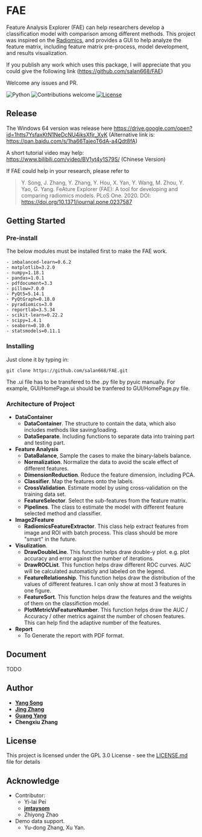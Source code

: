 # FAE

Feature Analysis Explorer (FAE) can help researchers develop a classification model with comparison among different methods. This project was inspired on the [Radiomics](http://www.radiomics.io/), and provides a GUI to help analyze the feature matrix, including feature matrix pre-process, model development, and results visualization.

If you publish any work which uses this package, I will appreciate that you could give the following link (https://github.com/salan668/FAE)

Welcome any issues and PR. 

![Python](https://img.shields.io/badge/python-v3.7-blue.svg)
![Contributions welcome](https://img.shields.io/badge/contributions-welcome-orange.svg)
[![License](https://img.shields.io/badge/license-GPL3.0-blue.svg)](https://www.gnu.org/licenses/gpl-3.0.en.html)

## Release

The Windows 64 version was release here https://drive.google.com/open?id=1htts7YsfaxKtN1NeDcNU4iksXfjr_XyK
(Alternative link is: https://pan.baidu.com/s/1ha66TajeoT6dA-a4Qdt8fA)

A short tutorial video may help: https://www.bilibili.com/video/BV1yt4y1S79S/ (Chinese Version)

If FAE could help in your research, please refer to  

> Y. Song, J. Zhang, Y. Zhang, Y. Hou, X. Yan, Y. Wang, M. Zhou, Y. Yao, G. Yang. FeAture Explorer (FAE): A tool for developing and comparing radiomics models. PLoS One. 2020. DOI: https://doi.org/10.1371/journal.pone.0237587

## Getting Started

### Pre-install
The below modules must be installed first to make the FAE work. 

```
- imbalanced-learn=0.6.2
- matplotlib=3.2.0
- numpy=1.18.1
- pandas=1.0.1
- pdfdocument=3.3
- pillow=7.0.0
- PyQt5=5.14.1
- PyQtGraph=0.10.0
- pyradiomics=3.0
- reportlab=3.5.34
- scikit-learn=0.22.2
- scipy=1.4.1
- seaborn=0.10.0
- statsmodels=0.11.1
```

### Installing
Just clone it by typing in:

```
git clone https://github.com/salan668/FAE.git
```
The .ui file has to be transfered to the .py file by pyuic manually. For example, GUI/HomePage.ui should be tranfered to GUI/HomePage.py file. 

### Architecture of Project 
- **DataContainer**
    - **DataContainer**. The structure to contain the data, which also includes methods like saving/loading.
    - **DataSeparate**. Including functions to separate data into training part and testing part.
- **Feature Analysis**
    - **DataBalance**, Sample the cases to make the binary-labels balance.
    - **Normalization**. Normalize the data to avoid the scale effect of different features.
    - **DimensionReduction**. Reduce the feature dimension, including PCA. 
    - **Classifier**. Map the features onto the labels. 
    - **CrossValidation**. Estimate model by using cross-validation on the training data set.
    - **FeatureSelector**. Select the sub-features from the feature matrix.
    - **Pipelines**. The class to estimate the model with different feature selected method and classifier. 
- **Image2Feature**
    - **RadiomicsFeatureExtractor**. This class help extract features from image and ROI with batch process. This class should be more "smart" in the future. 
- **Visulization**. 
    - **DrawDoubleLine**. This function helps draw double-y plot. e.g. plot accuracy and error against the number of iterations.
    - **DrawROCList**. This function helps draw different ROC curves. AUC will be calculated automaticly and labeled on the legend. 
    - **FeatureRelationship**. This function helps draw the distribution of the values of different features. I can only show at most 3 features in one figure. 
    - **FeatureSort**. This function helps draw the features and the weights of them on the classifiction model. 
    - **PlotMetricVsFeatureNumber**. This function helps draw the AUC / Accuracy / other metrics against the number of chosen features. This can help find the adaptive number of the features. 
- **Report**
    - To Generate the report with PDF format. 

## Document
TODO

## Author
- [**Yang Song**](https://github.com/salan668)
- [**Jing Zhang**](https://github.com/zhangjingcode)
- [**Guang Yang**](https://github.com/yg88)
- **Chengxiu Zhang**

## License 
This project is licensed under the GPL 3.0 License - see the [LICENSE.md](https://github.com/salan668/FAE/blob/master/LICENSE) file for details

## Acknowledge
- Contributor:
    - Yi-lai Pei
    - [**jmtaysom**](https://github.com/jmtaysom)
    - Zhiyong Zhao
- Demo data support. 
    - Yu-dong Zhang, Xu Yan. 
